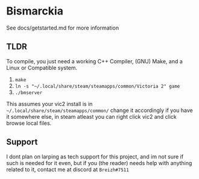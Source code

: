 Bismarckia
==========  
  
See docs/getstarted.md for more information  

## TLDR
To compile, you just need a working C++ Compiler, (GNU) Make, and a Linux or Compatible system.  
  
1. `make`  
2. `ln -s "~/.local/share/steam/steamapps/common/Victoria 2" game`  
3. `./bmserver`  
  
This assumes your vic2 install is in `~/.local/share/steam/steamapps/common/` change it accordingly if you have it somewhere else, in steam atleast you can right click vic2 and click browse local files.  

## Support
I dont plan on larping as tech support for this project, and im not sure if such is needed for it even, but if you (the reader) needs help with anything related to it, contact me at discord at `Breizh#7511`
